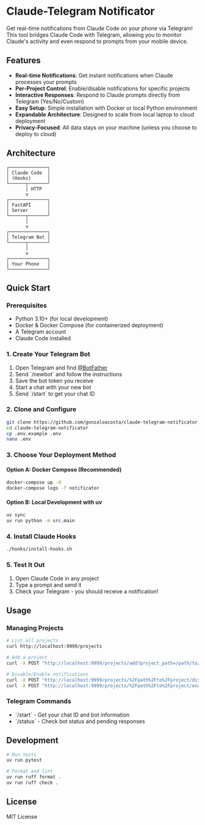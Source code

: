 # Claude-Telegram Notificator

Get real-time notifications from Claude Code on your phone via Telegram! This tool bridges Claude Code with Telegram, allowing you to monitor Claude's activity and even respond to prompts from your mobile device.

## Features

- **Real-time Notifications**: Get instant notifications when Claude processes your prompts
- **Per-Project Control**: Enable/disable notifications for specific projects
- **Interactive Responses**: Respond to Claude prompts directly from Telegram (Yes/No/Custom)
- **Easy Setup**: Simple installation with Docker or local Python environment
- **Expandable Architecture**: Designed to scale from local laptop to cloud deployment
- **Privacy-Focused**: All data stays on your machine (unless you choose to deploy to cloud)

## Architecture

```
┌──────────────┐
│ Claude Code  │
│ (Hooks)      │
└──────┬───────┘
       │ HTTP
       v
┌──────────────┐
│ FastAPI      │
│ Server       │
└──────┬───────┘
       │
       v
┌──────────────┐
│ Telegram Bot │
└──────┬───────┘
       │
       v
┌──────────────┐
│ Your Phone   │
└──────────────┘
```

## Quick Start

### Prerequisites

- Python 3.10+ (for local development)
- Docker & Docker Compose (for containerized deployment)
- A Telegram account
- Claude Code installed

### 1. Create Your Telegram Bot

1. Open Telegram and find [@BotFather](https://t.me/BotFather)
2. Send \`/newbot\` and follow the instructions
3. Save the bot token you receive
4. Start a chat with your new bot
5. Send \`/start\` to get your chat ID

### 2. Clone and Configure

```bash
git clone https://github.com/gonzaloacosta/claude-telegram-notificator.git
cd claude-telegram-notificator
cp .env.example .env
nano .env
```

### 3. Choose Your Deployment Method

#### Option A: Docker Compose (Recommended)

```bash
docker-compose up -d
docker-compose logs -f notificator
```

#### Option B: Local Development with uv

```bash
uv sync
uv run python -m src.main
```

### 4. Install Claude Hooks

```bash
./hooks/install-hooks.sh
```

### 5. Test It Out

1. Open Claude Code in any project
2. Type a prompt and send it
3. Check your Telegram - you should receive a notification!

## Usage

### Managing Projects

```bash
# List all projects
curl http://localhost:9999/projects

# Add a project
curl -X POST "http://localhost:9999/projects/add?project_path=/path/to/project&name=MyProject"

# Disable/Enable notifications
curl -X POST "http://localhost:9999/projects/%2Fpath%2Fto%2Fproject/disable"
curl -X POST "http://localhost:9999/projects/%2Fpath%2Fto%2Fproject/enable"
```

### Telegram Commands

- \`/start\` - Get your chat ID and bot information
- \`/status\` - Check bot status and pending responses

## Development

```bash
# Run tests
uv run pytest

# Format and lint
uv run ruff format .
uv run ruff check .
```

## License

MIT License
